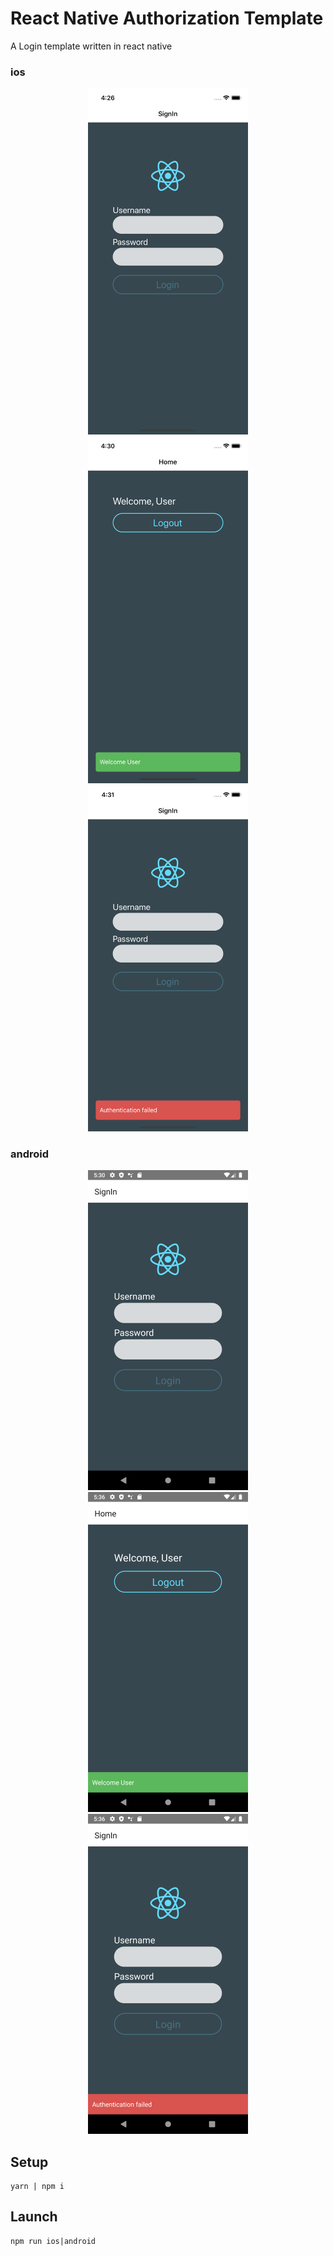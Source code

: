 # React Native Authorization Template

A Login template written in react native

### ios
<p align="center">
<img src="https://github.com/tommaso-sebastianelli/react-native-authentication-template/blob/master/screenshots/screen_01.png" width="256">
<img src="https://github.com/tommaso-sebastianelli/react-native-authentication-template/blob/master/screenshots/screen_02.png" width="256">
<img src="https://github.com/tommaso-sebastianelli/react-native-authentication-template/blob/master/screenshots/screen_03.png" width="256">
</p>

### android
<p align="center">
<img src="https://github.com/tommaso-sebastianelli/react-native-authentication-template/blob/master/screenshots/screen_04.png" width="256">
<img src="https://github.com/tommaso-sebastianelli/react-native-authentication-template/blob/master/screenshots/screen_05.png" width="256">
<img src="https://github.com/tommaso-sebastianelli/react-native-authentication-template/blob/master/screenshots/screen_06.png" width="256">
</p>

## Setup

    yarn | npm i

## Launch

    npm run ios|android


